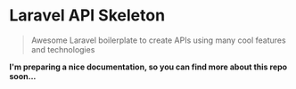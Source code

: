 # Laravel API Skeleton

> Awesome Laravel boilerplate to create APIs using many cool features and technologies

**I'm preparing a nice documentation, so you can find more about this repo soon...**
